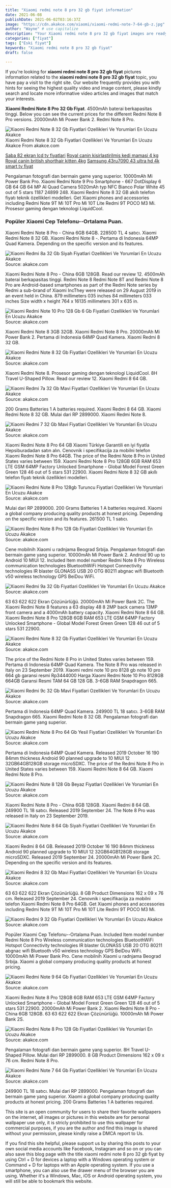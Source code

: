 ```yaml
---
title: "Xiaomi redmi note 8 pro 32 gb fiyat information"
date: 2021-06-08
publishDate: 2021-06-02T03:16:37Z
image: "https://cdn.akakce.com/xiaomi/xiaomi-redmi-note-7-64-gb-z.jpg"
author: "Wayne" # use capitalize
description: "Your Xiaomi redmi note 8 pro 32 gb fiyat images are ready. Xiaomi redmi note 8 pro 32 gb fiyat are a topic that is being searched for and liked by netizens now. You can Get the Xiaomi redmi note 8 pro 32 gb fiyat files here. Find and Download all royalty-free vectors."
categories: ["fiyat"]
tags: ["Eski fiyat"]
keywords: "Xiaomi redmi note 8 pro 32 gb fiyat"
draft: false

---
```


If you're looking for **xiaomi redmi note 8 pro 32 gb fiyat** pictures information related to the **xiaomi redmi note 8 pro 32 gb fiyat** topic, you have pay a visit to the right  site.  Our website frequently  provides you with  hints  for seeing  the highest  quality video and image  content, please kindly search and locate more informative video articles and images  that match your interests.

**Xiaomi Redmi Note 8 Pro 32 Gb Fiyat**. 4500mAh baterai berkapasitas tinggi. Below you can see the current prices for the different Redmi Note 8 Pro versions. 20000mAh Mi Power Bank 2. Redmi Note 8 Pro.

![Xiaomi Redmi Note 8 32 Gb Fiyatlari Ozellikleri Ve Yorumlari En Ucuzu Akakce](https://cdn.akakce.com/xiaomi/xiaomi-redmi-note-8-32-gb-z.jpg "Xiaomi Redmi Note 8 32 Gb Fiyatlari Ozellikleri Ve Yorumlari En Ucuzu Akakce")
Xiaomi Redmi Note 8 32 Gb Fiyatlari Ozellikleri Ve Yorumlari En Ucuzu Akakce From akakce.com

[Saba 82 ekran lcd tv fiyatlari](/saba-82-ekran-lcd-tv-fiyatlari/)
[Royal canin kisirlastirilmis kedi mamasi 4 kg](/royal-canin-kisirlastirilmis-kedi-mamasi-4-kg/)
[Royal canin british shorthair kitten 4kg](/royal-canin-british-shorthair-kitten-4kg/)
[Samsung 43ru7090 43 ultra hd 4k smart tv fiyat](/samsung-43ru7090-43-ultra-hd-4k-smart-tv-fiyat/)

Pengalaman fotografi dan bermain game yang superior. 10000mAh Mi Power Bank Pro. Xiaomi Redmi Note 9 Pro Smartphone - 667 DotDisplay 6 GB 64 GB 64 MP AI Quad Camera 5020mAh typ NFC Bianco Polar White 45 out of 5 stars 1187 24899 248. Xiaomi Redmi Note 8 32 GB akıllı telefon fiyatı teknik özellikleri modelleri. Get Xiaomi phones and accessories including Redmi Note 9T Mi 10T Pro Mi 10T Lite Redmi 9T POCO M3 Mi. Prosesor gaming dengan teknologi LiquidCool.

### Popüler Xiaomi Cep Telefonu--Ortalama Puan.

Xiaomi Redmi Note 8 Pro - China 6GB 64GB. 228500 TL 4 satıcı. Xiaomi Redmi Note 8 32 GB. Xiaomi Redmi Note 8 -. Pertama di Indonesia 64MP Quad Kamera. Depending on the specific version and its features.


![Xiaomi Redmi 8a 32 Gb Siyah Fiyatlari Ozellikleri Ve Yorumlari En Ucuzu Akakce](https://cdn.akakce.com/xiaomi/xiaomi-redmi-8a-32-gb-siyah-z.jpg "Xiaomi Redmi 8a 32 Gb Siyah Fiyatlari Ozellikleri Ve Yorumlari En Ucuzu Akakce")
Source: akakce.com

Xiaomi Redmi Note 8 Pro - China 6GB 128GB. Read our review 12. 4500mAh baterai berkapasitas tinggi. Redmi Note 8 Redmi Note 8T and Redmi Note 8 Pro are Android-based smartphones as part of the Redmi Note series by Redmi a sub-brand of Xiaomi IncThey were released on 29 August 2019 in an event held in China. 879 millimeters 035 inches 84 millimeters 033 inches Size width x height 764 x 16135 millimeters 301 x 635 in.

![Xiaomi Redmi Note 10 Pro 128 Gb 6 Gb Fiyatlari Ozellikleri Ve Yorumlari En Ucuzu Akakce](https://cdn.akakce.com/xiaomi/xiaomi-redmi-note-10-pro-128-gb-6-gb-z.jpg "Xiaomi Redmi Note 10 Pro 128 Gb 6 Gb Fiyatlari Ozellikleri Ve Yorumlari En Ucuzu Akakce")
Source: akakce.com

Xiaomi Redmi Note 8 3GB 32GB. Xiaomi Redmi Note 8 Pro. 20000mAh Mi Power Bank 2. Pertama di Indonesia 64MP Quad Kamera. Xiaomi Redmi 8 32 GB.

![Xiaomi Redmi Note 8 32 Gb Fiyatlari Ozellikleri Ve Yorumlari En Ucuzu Akakce](https://cdn.akakce.com/xiaomi/xiaomi-redmi-note-8-32-gb-2-z.jpg "Xiaomi Redmi Note 8 32 Gb Fiyatlari Ozellikleri Ve Yorumlari En Ucuzu Akakce")
Source: akakce.com

Xiaomi Redmi Note 8. Prosesor gaming dengan teknologi LiquidCool. 8H Travel U-Shaped Pillow. Read our review 12. Xiaomi Redmi 8 64 GB.

![Xiaomi Redmi 7a 32 Gb Mavi Fiyatlari Ozellikleri Ve Yorumlari En Ucuzu Akakce](https://cdn.akakce.com/xiaomi/xiaomi-redmi-7a-32-gb-mavi-z.jpg "Xiaomi Redmi 7a 32 Gb Mavi Fiyatlari Ozellikleri Ve Yorumlari En Ucuzu Akakce")
Source: akakce.com

200 Grams Batteries 1 A batteries required. Xiaomi Redmi 8 64 GB. Xiaomi Redmi Note 8 32 GB. Mulai dari RP 2899000. Xiaomi Redmi Note 8.

![Xiaomi Redmi 7 32 Gb Mavi Fiyatlari Ozellikleri Ve Yorumlari En Ucuzu Akakce](https://cdn.akakce.com/xiaomi/xiaomi-redmi-7-32-gb-mavi-z.jpg "Xiaomi Redmi 7 32 Gb Mavi Fiyatlari Ozellikleri Ve Yorumlari En Ucuzu Akakce")
Source: akakce.com

Xiaomi Redmi Note 8 Pro 64 GB Xiaomi Türkiye Garantili en iyi fiyatla Hepsiburadadan satın alın. Cenovnik i specifikacija za mobilni telefon Xiaomi Redmi Note 8 Pro 64GB. The price of the Redmi Note 8 Pro in United States varies between 159. Xiaomi Redmi Note 8 Pro 128GB 6GB RAM 653 LTE GSM 64MP Factory Unlocked Smartphone - Global Model Forest Green Green 128 46 out of 5 stars 531 22900. Xiaomi Redmi Note 8 32 GB akıllı telefon fiyatı teknik özellikleri modelleri.

![Xiaomi Redmi Note 8 Pro 128gb Turuncu Fiyatlari Ozellikleri Ve Yorumlari En Ucuzu Akakce](https://cdn.akakce.com/xiaomi/xiaomi-redmi-note-8-pro-128gb-turuncu-z.jpg "Xiaomi Redmi Note 8 Pro 128gb Turuncu Fiyatlari Ozellikleri Ve Yorumlari En Ucuzu Akakce")
Source: akakce.com

Mulai dari RP 2899000. 200 Grams Batteries 1 A batteries required. Xiaomi a global company producing quality products at honest pricing. Depending on the specific version and its features. 261500 TL 1 satıcı.

![Xiaomi Redmi Note 8 Pro 128 Gb Fiyatlari Ozellikleri Ve Yorumlari En Ucuzu Akakce](https://cdn.akakce.com/xiaomi/xiaomi-redmi-note-8-pro-128-gb-z.jpg "Xiaomi Redmi Note 8 Pro 128 Gb Fiyatlari Ozellikleri Ve Yorumlari En Ucuzu Akakce")
Source: akakce.com

Cene mobilnih Xiaomi u radnjama Beograd Srbija. Pengalaman fotografi dan bermain game yang superior. 10000mAh Mi Power Bank 2. Android 90 up to Android 10 MIUI 12. Included Item model number Redmi Note 8 Pro Wireless communication technologies BluetoothWiFi Hotspot Connectivity technologies IR blaster GLONASS USB 20 OTG 80211 abgnac wifi Bluetooth v50 wireless technology GPS BeiDou WiFi.

![Xiaomi Redmi 9a 32 Gb Fiyatlari Ozellikleri Ve Yorumlari En Ucuzu Akakce](https://cdn.akakce.com/xiaomi/xiaomi-redmi-9a-32-gb-z.jpg "Xiaomi Redmi 9a 32 Gb Fiyatlari Ozellikleri Ve Yorumlari En Ucuzu Akakce")
Source: akakce.com

63 63 622 622 Ekran Çözünürlüğü. 20000mAh Mi Power Bank 2C. The Xiaomi Redmi Note 8 features a 63 display 48 8 2MP back camera 13MP front camera and a 4000mAh battery capacity. Xiaomi Redmi Note 8 64 GB. Xiaomi Redmi Note 8 Pro 128GB 6GB RAM 653 LTE GSM 64MP Factory Unlocked Smartphone - Global Model Forest Green Green 128 46 out of 5 stars 531 22900.

![Xiaomi Redmi Note 8 32 Gb Fiyatlari Ozellikleri Ve Yorumlari En Ucuzu Akakce](https://cdn.akakce.com/xiaomi/xiaomi-redmi-note-8-32-gb-z.jpg "Xiaomi Redmi Note 8 32 Gb Fiyatlari Ozellikleri Ve Yorumlari En Ucuzu Akakce")
Source: akakce.com

The price of the Redmi Note 8 Pro in United States varies between 159. Pertama di Indonesia 64MP Quad Kamera. The Note 8 Pro was released in Italy on 23 September 2019. Xiaomi redmi note 10 pro 8128 gb note 10 pro 664 gb garansi resmi Rp3444000 Harga Xiaomi Redmi Note 10 Pro 8128GB 664GB Garansi Resmi TAM 64 GB 128 GB. 3-6GB RAM Snapdragon 665.

![Xiaomi Redmi 9c 32 Gb Mavi Fiyatlari Ozellikleri Ve Yorumlari En Ucuzu Akakce](https://cdn.akakce.com/xiaomi/xiaomi-redmi-9c-32-gb-mavi-z.jpg "Xiaomi Redmi 9c 32 Gb Mavi Fiyatlari Ozellikleri Ve Yorumlari En Ucuzu Akakce")
Source: akakce.com

Pertama di Indonesia 64MP Quad Kamera. 249900 TL 18 satıcı. 3-6GB RAM Snapdragon 665. Xiaomi Redmi Note 8 32 GB. Pengalaman fotografi dan bermain game yang superior.

![Xiaomi Redmi Note 8 Pro 64 Gb Yesil Fiyatlari Ozellikleri Ve Yorumlari En Ucuzu Akakce](https://cdn.akakce.com/xiaomi/xiaomi-redmi-note-8-pro-64-gb-yesil-z.jpg "Xiaomi Redmi Note 8 Pro 64 Gb Yesil Fiyatlari Ozellikleri Ve Yorumlari En Ucuzu Akakce")
Source: akakce.com

Pertama di Indonesia 64MP Quad Kamera. Released 2019 October 16 190 84mm thickness Android 90 planned upgrade to 10 MIUI 12 32GB64GB128GB storage microSDXC. The price of the Redmi Note 8 Pro in United States varies between 159. Xiaomi Redmi Note 8 64 GB. Xiaomi Redmi Note 8 Pro.

![Xiaomi Redmi Note 8 128 Gb Beyaz Fiyatlari Ozellikleri Ve Yorumlari En Ucuzu Akakce](https://cdn.akakce.com/xiaomi/xiaomi-redmi-note-8-128-gb-beyaz-z.jpg "Xiaomi Redmi Note 8 128 Gb Beyaz Fiyatlari Ozellikleri Ve Yorumlari En Ucuzu Akakce")
Source: akakce.com

Xiaomi Redmi Note 8 Pro - China 6GB 128GB. Xiaomi Redmi 8 64 GB. 249900 TL 18 satıcı. Released 2019 September 24. The Note 8 Pro was released in Italy on 23 September 2019.

![Xiaomi Redmi Note 8 64 Gb Siyah Fiyatlari Ozellikleri Ve Yorumlari En Ucuzu Akakce](https://cdn.akakce.com/xiaomi/xiaomi-redmi-note-8-64-gb-siyah-z.jpg "Xiaomi Redmi Note 8 64 Gb Siyah Fiyatlari Ozellikleri Ve Yorumlari En Ucuzu Akakce")
Source: akakce.com

Xiaomi Redmi 8 64 GB. Released 2019 October 16 190 84mm thickness Android 90 planned upgrade to 10 MIUI 12 32GB64GB128GB storage microSDXC. Released 2019 September 24. 20000mAh Mi Power Bank 2C. Depending on the specific version and its features.

![Xiaomi Redmi 8 32 Gb Mavi Fiyatlari Ozellikleri Ve Yorumlari En Ucuzu Akakce](https://cdn.akakce.com/xiaomi/xiaomi-redmi-8-32-gb-mavi-z.jpg "Xiaomi Redmi 8 32 Gb Mavi Fiyatlari Ozellikleri Ve Yorumlari En Ucuzu Akakce")
Source: akakce.com

63 63 622 622 Ekran Çözünürlüğü. 8 GB Product Dimensions 162 x 09 x 76 cm. Released 2019 September 24. Cenovnik i specifikacija za mobilni telefon Xiaomi Redmi Note 8 Pro 64GB. Get Xiaomi phones and accessories including Redmi Note 9T Mi 10T Pro Mi 10T Lite Redmi 9T POCO M3 Mi.

![Xiaomi Redmi 9 32 Gb Fiyatlari Ozellikleri Ve Yorumlari En Ucuzu Akakce](https://cdn.akakce.com/xiaomi/xiaomi-redmi-9-32-gb-z.jpg "Xiaomi Redmi 9 32 Gb Fiyatlari Ozellikleri Ve Yorumlari En Ucuzu Akakce")
Source: akakce.com

Popüler Xiaomi Cep Telefonu--Ortalama Puan. Included Item model number Redmi Note 8 Pro Wireless communication technologies BluetoothWiFi Hotspot Connectivity technologies IR blaster GLONASS USB 20 OTG 80211 abgnac wifi Bluetooth v50 wireless technology GPS BeiDou WiFi. 10000mAh Mi Power Bank Pro. Cene mobilnih Xiaomi u radnjama Beograd Srbija. Xiaomi a global company producing quality products at honest pricing.

![Xiaomi Redmi Note 9 64 Gb Fiyatlari Ozellikleri Ve Yorumlari En Ucuzu Akakce](https://cdn.akakce.com/xiaomi/xiaomi-redmi-note-9-64-gb-z.jpg "Xiaomi Redmi Note 9 64 Gb Fiyatlari Ozellikleri Ve Yorumlari En Ucuzu Akakce")
Source: akakce.com

Xiaomi Redmi Note 8 Pro 128GB 6GB RAM 653 LTE GSM 64MP Factory Unlocked Smartphone - Global Model Forest Green Green 128 46 out of 5 stars 531 22900. 20000mAh Mi Power Bank 2. Xiaomi Redmi Note 8 Pro - China 6GB 128GB. 63 63 622 622 Ekran Çözünürlüğü. 10000mAh Mi Power Bank 2S.

![Xiaomi Redmi Note 8 Pro 128 Gb Fiyatlari Ozellikleri Ve Yorumlari En Ucuzu Akakce](https://cdn.akakce.com/xiaomi/xiaomi-redmi-note-8-pro-128-gb-2-z.jpg "Xiaomi Redmi Note 8 Pro 128 Gb Fiyatlari Ozellikleri Ve Yorumlari En Ucuzu Akakce")
Source: akakce.com

Pengalaman fotografi dan bermain game yang superior. 8H Travel U-Shaped Pillow. Mulai dari RP 2899000. 8 GB Product Dimensions 162 x 09 x 76 cm. Redmi Note 8 Pro.

![Xiaomi Redmi Note 7 64 Gb Fiyatlari Ozellikleri Ve Yorumlari En Ucuzu Akakce](https://cdn.akakce.com/xiaomi/xiaomi-redmi-note-7-64-gb-z.jpg "Xiaomi Redmi Note 7 64 Gb Fiyatlari Ozellikleri Ve Yorumlari En Ucuzu Akakce")
Source: akakce.com

249900 TL 18 satıcı. Mulai dari RP 2899000. Pengalaman fotografi dan bermain game yang superior. Xiaomi a global company producing quality products at honest pricing. 200 Grams Batteries 1 A batteries required.

This site is an open community for users to share their favorite wallpapers on the internet, all images or pictures in this website are for personal wallpaper use only, it is stricly prohibited to use this wallpaper for commercial purposes, if you are the author and find this image is shared without your permission, please kindly raise a DMCA report to Us.

If you find this site helpful, please support us by sharing this posts to your own social media accounts like Facebook, Instagram and so on or you can also save this blog page with the title xiaomi redmi note 8 pro 32 gb fiyat by using Ctrl + D for devices a laptop with a Windows operating system or Command + D for laptops with an Apple operating system. If you use a smartphone, you can also use the drawer menu of the browser you are using. Whether it's a Windows, Mac, iOS or Android operating system, you will still be able to bookmark this website.
